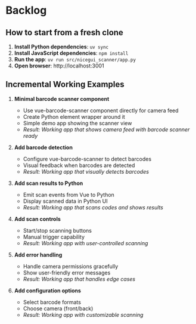 # Backlog

## How to start from a fresh clone

1. **Install Python dependencies**: `uv sync`
2. **Install JavaScript dependencies**: `npm install` 
3. **Run the app**: `uv run src/nicegui_scanner/app.py`
4. **Open browser**: http://localhost:3001

## Incremental Working Examples

1. **Minimal barcode scanner component**
   - Use vue-barcode-scanner component directly for camera feed
   - Create Python element wrapper around it
   - Simple demo app showing the scanner view
   - *Result: Working app that shows camera feed with barcode scanner ready*

2. **Add barcode detection**
   - Configure vue-barcode-scanner to detect barcodes
   - Visual feedback when barcodes are detected
   - *Result: Working app that visually detects barcodes*

3. **Add scan results to Python**
   - Emit scan events from Vue to Python
   - Display scanned data in Python UI
   - *Result: Working app that scans codes and shows results*

4. **Add scan controls**
   - Start/stop scanning buttons
   - Manual trigger capability
   - *Result: Working app with user-controlled scanning*

5. **Add error handling**
   - Handle camera permissions gracefully
   - Show user-friendly error messages
   - *Result: Working app that handles edge cases*

6. **Add configuration options**
   - Select barcode formats
   - Choose camera (front/back)
   - *Result: Working app with customizable scanning*

